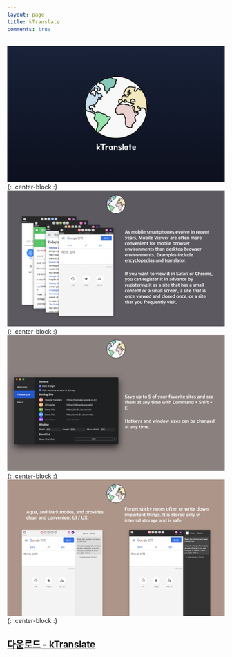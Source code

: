 ```yaml
---
layout: page
title: kTranslate
comments: true
---
```


![](/img/production/kTranslate/001.jpeg){: .center-block :}
![](/img/production/kTranslate/002.jpeg){: .center-block :}
![](/img/production/kTranslate/003.jpeg){: .center-block :}
![](/img/production/kTranslate/004.jpeg){: .center-block :}

## [다운로드 - kTranslate](/home/prod/kTranslate/kTranslate.zip)
